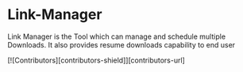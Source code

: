 # Link-Manager
Link Manager is the Tool which can manage and schedule multiple Downloads. It also provides resume downloads capability to end user

[![Contributors][contributors-shield]][contributors-url]
